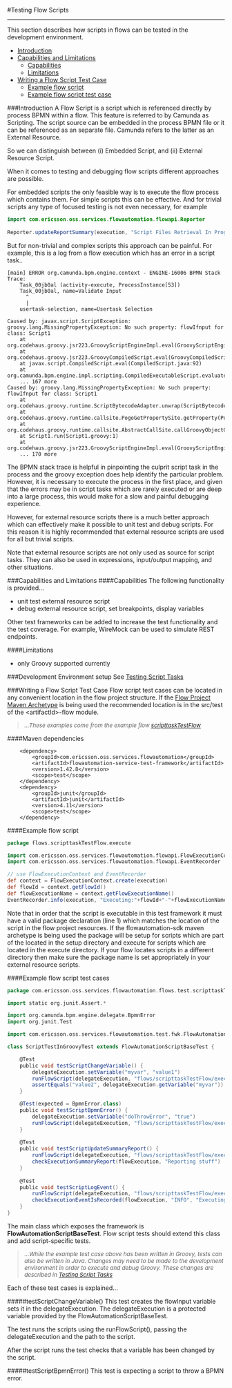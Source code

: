 #Testing Flow Scripts

---
This section describes how scripts in flows can be tested in the development environment.

- [Introduction](#Introduction)
- [Capabilities and Limitations](#Capabilities_and_Limitations)
    - [Capabilities](#Capabilities)
    - [Limitations](#Limitations)
- [Writing a Flow Script Test Case](#Writing_a_Flow_Script_Test_Case)
    - [Example flow script](#Example_flow_script)
    - [Example flow script test case](#Example_flow_script_test_cases)

###Introduction
A Flow Script is a script which is referenced directly by process BPMN within a flow. This feature is referred to by Camunda as Scripting. The script source can be embedded in the process BPMN file or it can be referenced as an separate file. Camunda refers to the latter as an External Resource.

So we can distinguish between (i) Embedded Script, and (ii) External Resource Script.

When it comes to testing and debugging flow scripts different approaches are possible.

For embedded scripts the only feasible way is to execute the flow process which contains them. For simple scripts this can be effective. And for trivial scripts any type of focused testing is not even necessary, for example

```java
import com.ericsson.oss.services.flowautomation.flowapi.Reporter
  
Reporter.updateReportSummary(execution, "Script Files Retrieval In Progress")
```

But for non-trivial and complex scripts this approach can be painful. For example, this is a log from a flow execution which has an error in a script task..
````
[main] ERROR org.camunda.bpm.engine.context - ENGINE-16006 BPMN Stack Trace:
    Task_00jb0al (activity-execute, ProcessInstance[53])
    Task_00jb0al, name=Validate Input
      ^
      |
    usertask-selection, name=Usertask Selection
  
Caused by: javax.script.ScriptException: groovy.lang.MissingPropertyException: No such property: flowIfnput for class: Script1
    at org.codehaus.groovy.jsr223.GroovyScriptEngineImpl.eval(GroovyScriptEngineImpl.java:324)
    at org.codehaus.groovy.jsr223.GroovyCompiledScript.eval(GroovyCompiledScript.java:72)
    at javax.script.CompiledScript.eval(CompiledScript.java:92)
    at org.camunda.bpm.engine.impl.scripting.CompiledExecutableScript.evaluate(CompiledExecutableScript.java:55)
    ... 167 more
Caused by: groovy.lang.MissingPropertyException: No such property: flowIfnput for class: Script1
    at org.codehaus.groovy.runtime.ScriptBytecodeAdapter.unwrap(ScriptBytecodeAdapter.java:53)
    at org.codehaus.groovy.runtime.callsite.PogoGetPropertySite.getProperty(PogoGetPropertySite.java:52)
    at org.codehaus.groovy.runtime.callsite.AbstractCallSite.callGroovyObjectGetProperty(AbstractCallSite.java:307)
    at Script1.run(Script1.groovy:1)
    at org.codehaus.groovy.jsr223.GroovyScriptEngineImpl.eval(GroovyScriptEngineImpl.java:321)
    ... 170 more
````

The BPMN stack trace is helpful in pinpointing the culprit script task in the process and the groovy exception does help identify the particular problem. However, it is necessary to execute the process in the first place, and given that the errors may be in script tasks which are rarely executed or are deep into a large process, this would make for a slow and painful debugging experience.

However, for external resource scripts there is a much better approach which can effectively make it possible to unit test and debug scripts. For this reason it is highly recommended that external resource scripts are used for all but trivial scripts.

Note that external resource scripts are not only used as source for script tasks. They can also be used in expressions, input/output mapping, and other situations.

###Capabilities and Limitations
####Capabilities
The following functionality is provided...

- unit test external resource script
- debug external resource script, set breakpoints, display variables

Other test frameworks can be added to increase the test functionality and the test coverage. For example, WireMock can be used to simulate REST endpoints.

####Limitations
- only Groovy supported currently

###Development Environment setup
See [Testing Script Tasks](../../../designing/design-environment/flow-project-maven-archetype.html#Testing_Script_Tasks)

###Writing a Flow Script Test Case
Flow script test cases can be located in any convenient location in the flow project structure. If the [Flow Project Maven Archetype](../../../designing/design-environment/flow-project-maven-archetype.html) is being used the recommended location is in the src/test of the &lt;artifactId>-flow module.

> *<font size="2">...These examples come from the example flow [scripttaskTestFlow](../../../../example-flows/scripttaskTestFlow/scripttaskTestFlow.html)</font>*

####Maven dependencies
````
    <dependency>
        <groupId>com.ericsson.oss.services.flowautomation</groupId>
        <artifactId>flowautomation-service-test-framework</artifactId>
        <version>1.42.8</version>
        <scope>test</scope>
    </dependency>
    <dependency>
        <groupId>junit</groupId>
        <artifactId>junit</artifactId>
        <version>4.11</version>
        <scope>test</scope>
    </dependency>
````

####Example flow script
```groovy
package flows.scripttaskTestFlow.execute

import com.ericsson.oss.services.flowautomation.flowapi.FlowExecutionContext
import com.ericsson.oss.services.flowautomation.flowapi.EventRecorder

// use FlowExecutionContext and EventRecorder
def context = FlowExecutionContext.create(execution)
def flowId = context.getFlowId()
def flowExecutionName = context.getFlowExecutionName()
EventRecorder.info(execution, "Executing:"+flowId+"-"+flowExecutionName)
```
Note that in order that the script is executable in this test framework it must have a valid package declaration (line 1) which matches the location of the script in the flow project resources. If the flowautomation-sdk maven archetype is being used the package will be setup for scripts which are part of the located in the setup directory and execute for scripts which are located in the execute directory. If your flow locates scripts in a different directory then make sure the package name is set appropriately in your external resource scripts.

####Example flow script test cases
```groovy
package com.ericsson.oss.services.flowautomation.flows.test.scripttaskTestFlow

import static org.junit.Assert.*

import org.camunda.bpm.engine.delegate.BpmnError
import org.junit.Test

import com.ericsson.oss.services.flowautomation.test.fwk.FlowAutomationScriptBaseTest

class ScriptTestInGroovyTest extends FlowAutomationScriptBaseTest {

    @Test
    public void testScriptChangeVariable() {
        delegateExecution.setVariable("myvar", "value1")
        runFlowScript(delegateExecution, "flows/scripttaskTestFlow/execute/changeVariable.groovy")
        assertEquals("value2", delegateExecution.getVariable("myvar"))
    }

    @Test(expected = BpmnError.class)
    public void testScriptBpmnError() {
        delegateExecution.setVariable("doThrowError", "true")
        runFlowScript(delegateExecution, "flows/scripttaskTestFlow/execute/throwError.groovy")
    }
    
    @Test
    public void testScriptUpdateSummaryReport() {
        runFlowScript(delegateExecution, "flows/scripttaskTestFlow/execute/updateSummaryReport.groovy")
        checkExecutionSummaryReport(flowExecution, "Reporting stuff")
    }
    
    @Test
    public void testScriptLogEvent() {
        runFlowScript(delegateExecution, "flows/scripttaskTestFlow/execute/logEvent.groovy")
        checkExecutionEventIsRecorded(flowExecution, "INFO", "Executing:"+flowExecution.getFlowId()+"-"+flowExecution.getName())
    }
}
```

The main class which exposes the framework is **FlowAutomationScriptBaseTest**. Flow script tests should extend this class and add script-specific tests.

> *<font size="2">...While the example test case above has been written in Groovy, tests can also be written in Java. Changes may need to be made to the development environment in order to execute and debug Groovy. These changes are described in [Testing Script Tasks](../../../designing/design-environment/flow-project-maven-archetype.html#Testing_Script_Tasks)</font>*

Each of these test cases is explained...

#####testScriptChangeVariable()
This test creates the flowInput variable sets it in the delegateExecution. The delegateExecution is a protected variable provided by the FlowAutomationScriptBaseTest.

The test runs the scripts using the runFlowScript(), passing the delegateExecution and the path to the script.

After the script runs the test checks that a variable has been changed by the script.

#####testScriptBpmnError()
This test is expecting a script to throw a BPMN error.

